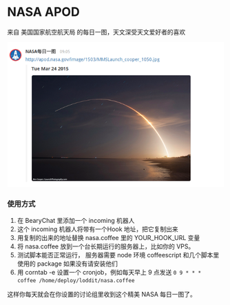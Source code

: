 # NASA APOD #

来自 美国国家航空航天局 的每日一图，天文深受天文爱好者的喜欢

![screenshot](nasa.png)

### 使用方式 ###
1. 在 BearyChat 里添加一个 incoming 机器人
2. 这个 incoming 机器人将带有一个Hook 地址，把它复制出来
3. 用复制的出来的地址替换 nasa.coffee 里的 YOUR_HOOK_URL 变量
4. 将 nasa.coffee 放到一个台长期运行的服务器上，比如你的 VPS。
5. 测试脚本能否正常运行， 服务器需要 node 环境 coffeescript 和几个脚本里使用的 package 如果没有请安装他们
6. 用 corntab -e 设置一个 cronjob，例如每天早上 9 点发送
  `0 9 * * *  coffee /home/deploy/loddit/nasa.coffee`

这样你每天就会在你设置的讨论组里收到这个精美 NASA 每日一图了。
